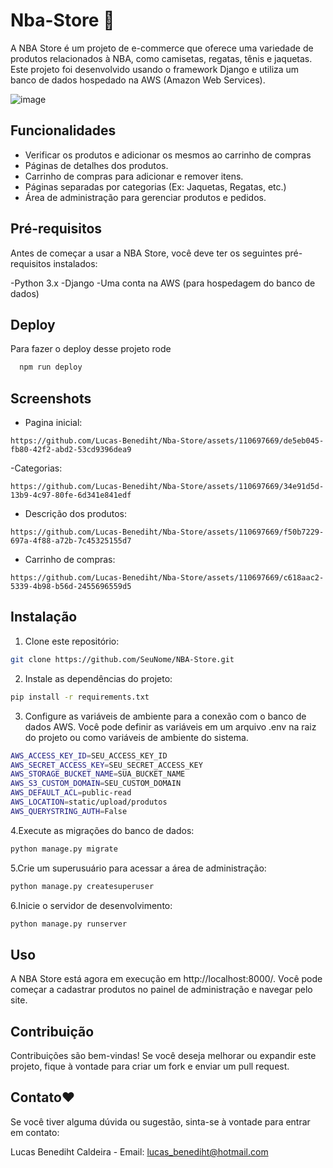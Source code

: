 
# Nba-Store 🏀

A NBA Store é um projeto de e-commerce que oferece uma variedade de produtos relacionados à NBA, como camisetas, regatas, tênis e jaquetas. Este projeto foi desenvolvido usando o framework Django e utiliza um banco de dados hospedado na AWS (Amazon Web Services).

![image](https://github.com/Lucas-Benediht/Nba-Store/assets/110697669/a1aa4595-d764-44b2-9114-bcd09f80a00e)

## Funcionalidades

- Verificar os produtos e adicionar os mesmos ao carrinho de compras
- Páginas de detalhes dos produtos.
- Carrinho de compras para adicionar e remover itens.
- Páginas separadas por categorias (Ex: Jaquetas, Regatas, etc.)
- Área de administração para gerenciar produtos e pedidos.


## Pré-requisitos
Antes de começar a usar a NBA Store, você deve ter os seguintes pré-requisitos instalados:

-Python 3.x
-Django
-Uma conta na AWS (para hospedagem do banco de dados)
## Deploy

Para fazer o deploy desse projeto rode

```bash
  npm run deploy
```


## Screenshots
- Pagina inicial:
```
https://github.com/Lucas-Benediht/Nba-Store/assets/110697669/de5eb045-fb80-42f2-abd2-53cd9396dea9
```

-Categorias:
```
https://github.com/Lucas-Benediht/Nba-Store/assets/110697669/34e91d5d-13b9-4c97-80fe-6d341e841edf
```
- Descrição dos produtos:
```
https://github.com/Lucas-Benediht/Nba-Store/assets/110697669/f50b7229-697a-4f88-a72b-7c45325155d7
```

- Carrinho de compras:
```
https://github.com/Lucas-Benediht/Nba-Store/assets/110697669/c618aac2-5339-4b98-b56d-2455696559d5
```

## Instalação

1. Clone este repositório:

```bash
git clone https://github.com/SeuNome/NBA-Store.git
```

2. Instale as dependências do projeto:

```bash
pip install -r requirements.txt
```

3. Configure as variáveis de ambiente para a conexão com o banco de dados AWS. Você pode definir as variáveis em um arquivo .env na raiz do projeto ou como variáveis de ambiente do sistema.
```bash
AWS_ACCESS_KEY_ID=SEU_ACCESS_KEY_ID
AWS_SECRET_ACCESS_KEY=SEU_SECRET_ACCESS_KEY
AWS_STORAGE_BUCKET_NAME=SUA_BUCKET_NAME
AWS_S3_CUSTOM_DOMAIN=SEU_CUSTOM_DOMAIN
AWS_DEFAULT_ACL=public-read
AWS_LOCATION=static/upload/produtos
AWS_QUERYSTRING_AUTH=False
```

4.Execute as migrações do banco de dados:
```bash
python manage.py migrate
```

5.Crie um superusuário para acessar a área de administração:
```bash
python manage.py createsuperuser
```

6.Inicie o servidor de desenvolvimento:
```bash
python manage.py runserver
```
## Uso
A NBA Store está agora em execução em http://localhost:8000/. Você pode começar a cadastrar produtos no painel de administração e navegar pelo site.



## Contribuição

Contribuições são bem-vindas! Se você deseja melhorar ou expandir este projeto, fique à vontade para criar um fork e enviar um pull request.

## Contato❤️

Se você tiver alguma dúvida ou sugestão, sinta-se à vontade para entrar em contato:

Lucas Benediht Caldeira - Email: lucas_benediht@hotmail.com 

